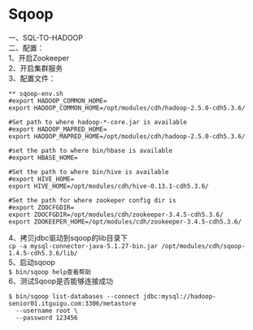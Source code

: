 Sqoop  
=====  
一、SQL-TO-HADOOP  
二、配置：  
1、开启Zookeeper  
2、开启集群服务  
3、配置文件：  
```
** sqoop-env.sh
#export HADOOP_COMMON_HOME=
export HADOOP_COMMON_HOME=/opt/modules/cdh/hadoop-2.5.0-cdh5.3.6/

#Set path to where hadoop-*-core.jar is available
#export HADOOP_MAPRED_HOME=
export HADOOP_MAPRED_HOME=/opt/modules/cdh/hadoop-2.5.0-cdh5.3.6/

#set the path to where bin/hbase is available
#export HBASE_HOME=

#Set the path to where bin/hive is available
#export HIVE_HOME=
export HIVE_HOME=/opt/modules/cdh/hive-0.13.1-cdh5.3.6/

#Set the path for where zookeper config dir is
#export ZOOCFGDIR=
export ZOOCFGDIR=/opt/modules/cdh/zookeeper-3.4.5-cdh5.3.6/
export ZOOKEEPER_HOME=/opt/modules/cdh/zookeeper-3.4.5-cdh5.3.6/
```  
4、拷贝jdbc驱动到sqoop的lib目录下  
``` cp -a mysql-connector-java-5.1.27-bin.jar /opt/modules/cdh/sqoop-1.4.5-cdh5.3.6/lib/ ```  
5、启动sqoop  
``` $ bin/sqoop help查看帮助 ```  
6、测试Sqoop是否能够连接成功  
```
$ bin/sqoop list-databases --connect jdbc:mysql://hadoop-senior01.itguigu.com:3306/metastore 
  --username root \
  --password 123456
```
